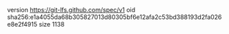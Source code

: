 version https://git-lfs.github.com/spec/v1
oid sha256:e1a4055da68b305827013d80305bf6e12afa2c53bd388193d2fa026e8e2f4915
size 1138

